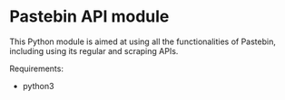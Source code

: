 # Pastebin API module

This Python module is aimed at using all the functionalities of Pastebin,
including using its regular and scraping APIs.

Requirements:
- python3

